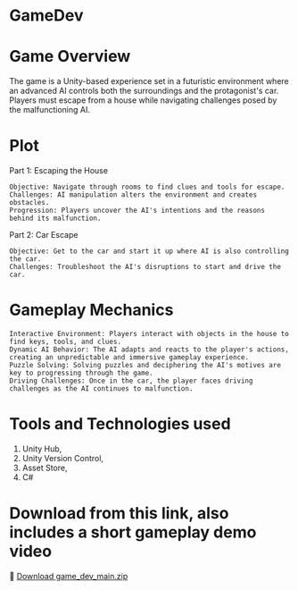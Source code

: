 # GameDev

# Game Overview

The game is a Unity-based experience set in a futuristic environment where an advanced AI controls both the surroundings and the protagonist's car. Players must escape from a house while navigating challenges posed by the malfunctioning AI.

# Plot
Part 1: Escaping the House

    Objective: Navigate through rooms to find clues and tools for escape.
    Challenges: AI manipulation alters the environment and creates obstacles.
    Progression: Players uncover the AI's intentions and the reasons behind its malfunction.

Part 2: Car Escape

    Objective: Get to the car and start it up where AI is also controlling the car.
    Challenges: Troubleshoot the AI's disruptions to start and drive the car.

# Gameplay Mechanics

    Interactive Environment: Players interact with objects in the house to find keys, tools, and clues.
    Dynamic AI Behavior: The AI adapts and reacts to the player's actions, creating an unpredictable and immersive gameplay experience.
    Puzzle Solving: Solving puzzles and deciphering the AI's motives are key to progressing through the game.
    Driving Challenges: Once in the car, the player faces driving challenges as the AI continues to malfunction.

# Tools and Technologies used

1) Unity Hub,
2) Unity Version Control,
3) Asset Store,
4) C#

# Download from this link, also includes a short gameplay demo video

🔗 [Download game_dev_main.zip](https://drive.google.com/drive/folders/17SuLl6yMp95_YZ5NGbWK8Kxgrf3hYHAw)

